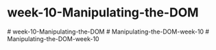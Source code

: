 ﻿# week-10-Manipulating-the-DOM
#   w e e k - 1 0 - M a n i p u l a t i n g - t h e - D O M  
 #   M a n i p u l a t i n g - t h e - D O M - w e e k - 1 0  
 #   M a n i p u l a t i n g - t h e - D O M - w e e k - 1 0  
 